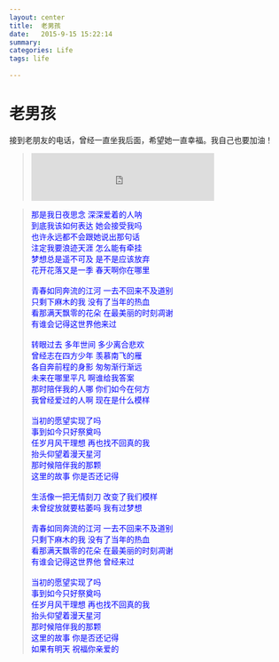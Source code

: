 ```yaml
---
layout: center
title:  老男孩
date:   2015-9-15 15:22:14
summary:
categories: Life
tags: life
 
---
```


# <span class="red">老男孩</span>

接到老朋友的电话，曾经一直坐我后面，希望她一直幸福。我自己也要加油！

> <iframe frameborder="no" border="0" marginwidth="0" marginheight="0" width=330 height=86 src="http://music.163.com/outchain/player?type=2&id=362998&auto=0&height=66"></iframe>

> <span style="color:blue">那是我日夜思念 深深爱着的人呐</span><br>
> <span style="color:blue">到底我该如何表达 她会接受我吗</span><br>
> <span style="color:blue">也许永远都不会跟她说出那句话</span><br>
> <span style="color:blue">注定我要浪迹天涯 怎么能有牵挂</span><br>
> <span style="color:blue">梦想总是遥不可及 是不是应该放弃</span><br>
> <span style="color:blue">花开花落又是一季 春天啊你在哪里</span><br>
> <span style="color:blue"></span><br>
> <span style="color:blue">青春如同奔流的江河 一去不回来不及道别</span><br>
> <span style="color:blue">只剩下麻木的我 没有了当年的热血</span><br>
> <span style="color:blue">看那满天飘零的花朵 在最美丽的时刻凋谢</span><br>
> <span style="color:blue">有谁会记得这世界他来过</span><br>
> <span style="color:blue"></span><br>
> <span style="color:blue">转眼过去 多年世间 多少离合悲欢</span><br>
> <span style="color:blue">曾经志在四方少年 羡慕南飞的雁</span><br>
> <span style="color:blue">各自奔前程的身影 匆匆渐行渐远</span><br>
> <span style="color:blue">未来在哪里平凡 啊谁给我答案</span><br>
> <span style="color:blue">那时陪伴我的人哪 你们如今在何方</span><br>
> <span style="color:blue">我曾经爱过的人啊 现在是什么模样</span><br>
> <span style="color:blue"></span><br>
> <span style="color:blue">当初的愿望实现了吗</span><br>
> <span style="color:blue">事到如今只好祭奠吗</span><br>
> <span style="color:blue">任岁月风干理想 再也找不回真的我</span><br>
> <span style="color:blue">抬头仰望着漫天星河</span><br>
> <span style="color:blue">那时候陪伴我的那颗</span><br>
> <span style="color:blue">这里的故事 你是否还记得</span><br>
> <span style="color:blue"></span><br>
> <span style="color:blue">生活像一把无情刻刀 改变了我们模样</span><br>
> <span style="color:blue">未曾绽放就要枯萎吗 我有过梦想</span><br>
> <span style="color:blue"></span><br>
> <span style="color:blue">青春如同奔流的江河 一去不回来不及道别</span><br>
> <span style="color:blue">只剩下麻木的我 没有了当年的热血</span><br>
> <span style="color:blue">看那满天飘零的花朵 在最美丽的时刻凋谢</span><br>
> <span style="color:blue">有谁会记得这世界他 曾经来过</span><br>
> <span style="color:blue"></span><br>
> <span style="color:blue">当初的愿望实现了吗</span><br>
> <span style="color:blue">事到如今只好祭奠吗</span><br>
> <span style="color:blue">任岁月风干理想 再也找不回真的我</span><br>
> <span style="color:blue">抬头仰望着漫天星河</span><br>
> <span style="color:blue">那时候陪伴我的那颗</span><br>
> <span style="color:blue">这里的故事 你是否还记得</span><br>
> <span style="color:blue">如果有明天 祝福你亲爱的</span><br>
